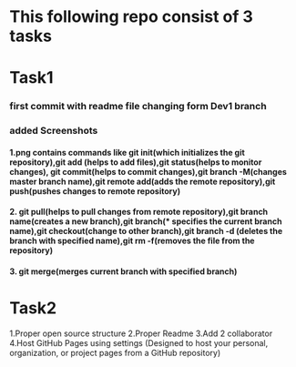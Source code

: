 # This following repo consist of 3 tasks

# Task1
### first commit with readme file changing form Dev1 branch

### added Screenshots 
#### 1.png contains commands like git init(which initializes the git repository),git add (helps to add files),git status(helps to monitor changes), git commit(helps to commit changes),git branch -M(changes master branch name),git remote add(adds the remote repository),git push(pushes changes to remote repository)

#### 2. git pull(helps to pull changes from remote repository),git branch name(creates a new branch),git branch(* specifies the current branch name),git checkout(change to other branch),git branch -d (deletes the branch with specified name),git rm -f(removes the file from the repository)

#### 3. git merge(merges current branch with specified branch)

# Task2
1.Proper open source structure
2.Proper Readme
3.Add 2 collaborator
4.Host GitHub Pages using settings (Designed to host your personal, organization, or project pages from a GitHub repository)
